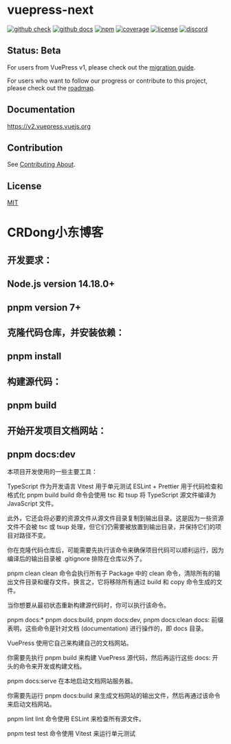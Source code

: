 # vuepress-next

[![github check](https://github.com/vuepress/vuepress-next/workflows/check/badge.svg)](https://github.com/vuepress/vuepress-next/actions?query=workflow%3Acheck)
[![github docs](https://github.com/vuepress/vuepress-next/workflows/docs/badge.svg)](https://github.com/vuepress/vuepress-next/actions?query=workflow%3Adocs)
[![npm](https://badgen.net/npm/v/vuepress/next)](https://www.npmjs.com/package/vuepress)
[![coverage](https://coveralls.io/repos/github/vuepress/vuepress-next/badge.svg?branch=main)](https://coveralls.io/github/vuepress/vuepress-next?branch=main)
[![license](https://badgen.net/github/license/vuepress/vuepress-next)](https://github.com/vuepress/vuepress-next/blob/main/LICENSE)
[![discord](https://badgen.net/discord/online-members/ptFjefy6H5?icon=discord&label=discord)](https://discord.gg/ptFjefy6H5)

## Status: Beta

For users from VuePress v1, please check out the [migration guide](https://v2.vuepress.vuejs.org/about/migration.html).

For users who want to follow our progress or contribute to this project, please check out the [roadmap](https://github.com/vuepress/vuepress-next/discussions/68).

## Documentation

https://v2.vuepress.vuejs.org

## Contribution

See [Contributing About](https://github.com/vuepress/vuepress-next/blob/main/docs/contributing.md).

## License

[MIT](https://github.com/vuepress/vuepress-next/blob/main/LICENSE)
# CRDong小东博客

## 开发要求：

## Node.js version 14.18.0+
## pnpm version 7+
## 克隆代码仓库，并安装依赖：

## pnpm install
## 构建源代码：

## pnpm build
## 开始开发项目文档网站：

## pnpm docs:dev
本项目开发使用的一些主要工具：

TypeScript 作为开发语言
Vitest 用于单元测试
ESLint + Prettier 用于代码检查和格式化
pnpm build
build 命令会使用 tsc 和 tsup 将 TypeScript 源文件编译为 JavaScript 文件。

此外，它还会将必要的资源文件从源文件目录复制到输出目录。这是因为一些资源文件不会被 tsc 或 tsup 处理，但它们仍需要被放置到输出目录，并保持它们的项目对路径不变。

你在克隆代码仓库后，可能需要先执行该命令来确保项目代码可以顺利运行，因为编译后的输出目录被 .gitignore 排除在仓库以外了。

pnpm clean
clean 命令会执行所有子 Package 中的 clean 命令，清除所有的输出文件目录和缓存文件。换言之，它将移除所有通过 build 和 copy 命令生成的文件。

当你想要从最初状态重新构建源代码时，你可以执行该命令。

pnpm docs:*
pnpm docs:build, pnpm docs:dev, pnpm docs:clean
docs: 前缀表明，这些命令是针对文档 (documentation) 进行操作的，即 docs 目录。

VuePress 使用它自己来构建自己的文档网站。

你需要先执行 pnpm build 来构建 VuePress 源代码，然后再运行这些 docs: 开头的命令来开发或构建文档。

pnpm docs:serve
在本地启动文档网站服务器。

你需要先运行 pnpm docs:build 来生成文档网站的输出文件，然后再通过该命令来启动文档网站。

pnpm lint
lint 命令使用 ESLint 来检查所有源文件。

pnpm test
test 命令使用 Vitest 来运行单元测试
